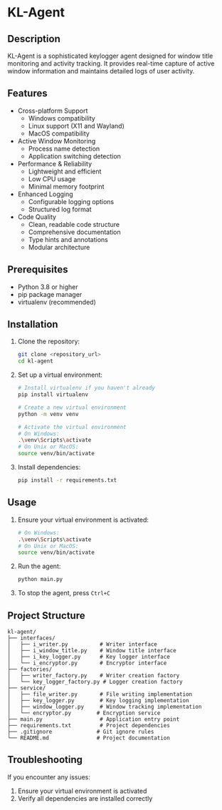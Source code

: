 # KL-Agent

## Description

KL-Agent is a sophisticated keylogger agent designed for window title monitoring and activity tracking. It provides real-time capture of active window information and maintains detailed logs of user activity.

## Features

- Cross-platform Support
  - Windows compatibility 
  - Linux support (X11 and Wayland)
  - MacOS compatibility
- Active Window Monitoring
  - Process name detection
  - Application switching detection
- Performance & Reliability
  - Lightweight and efficient
  - Low CPU usage
  - Minimal memory footprint
- Enhanced Logging
  - Configurable logging options
  - Structured log format
- Code Quality
  - Clean, readable code structure
  - Comprehensive documentation
  - Type hints and annotations
  - Modular architecture

## Prerequisites

- Python 3.8 or higher
- pip package manager
- virtualenv (recommended)

## Installation

1. Clone the repository:
   ```sh
   git clone <repository_url>
   cd kl-agent
   ```

2. Set up a virtual environment:
   ```sh
   # Install virtualenv if you haven't already
   pip install virtualenv

   # Create a new virtual environment
   python -m venv venv

   # Activate the virtual environment
   # On Windows:
   .\venv\Scripts\activate
   # On Unix or MacOS:
   source venv/bin/activate
   ```

3. Install dependencies:
   ```sh
   pip install -r requirements.txt
   ```

## Usage

1. Ensure your virtual environment is activated:
   ```sh
   # On Windows:
   .\venv\Scripts\activate
   # On Unix or MacOS:
   source venv/bin/activate
   ```

2. Run the agent:
   ```sh
   python main.py
   ```

3. To stop the agent, press `Ctrl+C`

## Project Structure

```
kl-agent/
├── interfaces/
│   ├── i_writer.py          # Writer interface
│   ├── i_window_title.py    # Window title interface
│   ├── i_key_logger.py      # Key logger interface
│   └── i_encryptor.py       # Encryptor interface
├── factories/
│   ├── writer_factory.py    # Writer creation factory
│   └── key_logger_factory.py # Logger creation factory
├── service/
│   ├── file_writer.py       # File writing implementation
│   ├── key_logger.py        # Key logging implementation
│   ├── window_logger.py     # Window tracking implementation
│   └── encryptor.py        # Encryption service
├── main.py                  # Application entry point
├── requirements.txt         # Project dependencies
├── .gitignore              # Git ignore rules
└── README.md               # Project documentation
```

## Troubleshooting

If you encounter any issues:

1. Ensure your virtual environment is activated
2. Verify all dependencies are installed correctly
